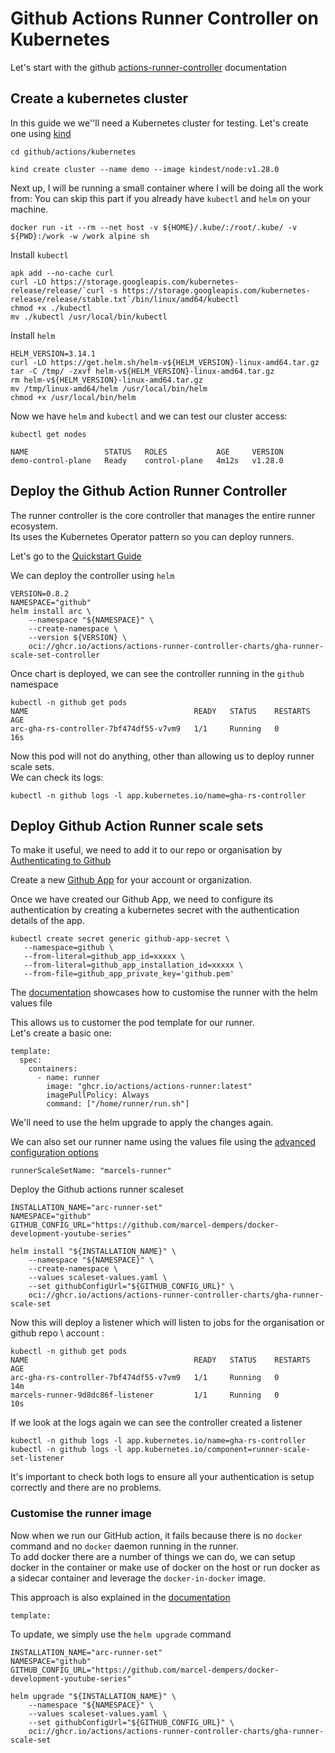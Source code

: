 # Github Actions Runner Controller on Kubernetes

Let's start with the github [actions-runner-controller](https://github.com/actions/actions-runner-controller) documentation 

## Create a kubernetes cluster

In this guide we we''ll need a Kubernetes cluster for testing. Let's create one using [kind](https://kind.sigs.k8s.io/) </br>

```
cd github/actions/kubernetes

kind create cluster --name demo --image kindest/node:v1.28.0
```

Next up, I will be running a small container where I will be doing all the work from:
You can skip this part if you already have `kubectl` and `helm` on your machine.

```
docker run -it --rm --net host -v ${HOME}/.kube/:/root/.kube/ -v ${PWD}:/work -w /work alpine sh
```

Install `kubectl`

```
apk add --no-cache curl
curl -LO https://storage.googleapis.com/kubernetes-release/release/`curl -s https://storage.googleapis.com/kubernetes-release/release/stable.txt`/bin/linux/amd64/kubectl
chmod +x ./kubectl
mv ./kubectl /usr/local/bin/kubectl
```

Install `helm`

```
HELM_VERSION=3.14.1
curl -LO https://get.helm.sh/helm-v${HELM_VERSION}-linux-amd64.tar.gz
tar -C /tmp/ -zxvf helm-v${HELM_VERSION}-linux-amd64.tar.gz
rm helm-v${HELM_VERSION}-linux-amd64.tar.gz
mv /tmp/linux-amd64/helm /usr/local/bin/helm
chmod +x /usr/local/bin/helm
```

Now we have `helm` and `kubectl` and we can test our cluster access:

```
kubectl get nodes

NAME                 STATUS   ROLES           AGE     VERSION
demo-control-plane   Ready    control-plane   4m12s   v1.28.0
```

## Deploy the Github Action Runner Controller

The runner controller is the core controller that manages the entire runner ecosystem. </br>
Its uses the Kubernetes Operator pattern so you can deploy runners. </br>

Let's go to the [Quickstart Guide](https://docs.github.com/en/actions/hosting-your-own-runners/managing-self-hosted-runners-with-actions-runner-controller/quickstart-for-actions-runner-controller) </br>

We can deploy the controller using `helm`
```
VERSION=0.8.2
NAMESPACE="github"
helm install arc \
    --namespace "${NAMESPACE}" \
    --create-namespace \
    --version ${VERSION} \
    oci://ghcr.io/actions/actions-runner-controller-charts/gha-runner-scale-set-controller

```

Once chart is deployed, we can see the controller running in the `github` namespace

```
kubectl -n github get pods
NAME                                     READY   STATUS    RESTARTS   AGE
arc-gha-rs-controller-7bf474df55-v7vm9   1/1     Running   0          16s
```

Now this pod will not do anything, other than allowing us to deploy runner scale sets. </br>
We can check its logs: 
```
kubectl -n github logs -l app.kubernetes.io/name=gha-rs-controller
```

## Deploy Github Action Runner scale sets

To make it useful, we need to add it to our repo or organisation by [Authenticating to Github](https://docs.github.com/en/actions/hosting-your-own-runners/managing-self-hosted-runners-with-actions-runner-controller/authenticating-to-the-github-api)

Create a new [Github App](https://docs.github.com/en/apps/using-github-apps/installing-your-own-github-app) for your account or organization.  

Once we have created our Github App, we need to configure its authentication by creating a kubernetes secret with the authentication details of the app. </br>

```
kubectl create secret generic github-app-secret \
   --namespace=github \
   --from-literal=github_app_id=xxxxx \
   --from-literal=github_app_installation_id=xxxxx \
   --from-file=github_app_private_key='github.pem'

```

The [documentation](https://docs.github.com/en/actions/hosting-your-own-runners/managing-self-hosted-runners-with-actions-runner-controller/deploying-runner-scale-sets-with-actions-runner-controller#configuring-the-runner-image) showcases how to customise the runner with the helm values file 

This allows us to customer the pod template for our runner. <br/>
Let's create a basic one:

```
template:
  spec:
    containers:
      - name: runner
        image: "ghcr.io/actions/actions-runner:latest"
        imagePullPolicy: Always
        command: ["/home/runner/run.sh"]
```

We'll need to use the helm upgrade to apply the changes again. </br>

We can also set our runner name using the values file using the [advanced configuration options](https://docs.github.com/en/actions/hosting-your-own-runners/managing-self-hosted-runners-with-actions-runner-controller/deploying-runner-scale-sets-with-actions-runner-controller#using-advanced-configuration-options)

```
runnerScaleSetName: "marcels-runner"
```

Deploy the Github actions runner scaleset 

```
INSTALLATION_NAME="arc-runner-set"
NAMESPACE="github"
GITHUB_CONFIG_URL="https://github.com/marcel-dempers/docker-development-youtube-series"

helm install "${INSTALLATION_NAME}" \
    --namespace "${NAMESPACE}" \
    --create-namespace \
    --values scaleset-values.yaml \
    --set githubConfigUrl="${GITHUB_CONFIG_URL}" \
    oci://ghcr.io/actions/actions-runner-controller-charts/gha-runner-scale-set
```

Now this will deploy a listener which will listen to jobs for the organisation or github repo \ account :

```
kubectl -n github get pods
NAME                                     READY   STATUS    RESTARTS   AGE
arc-gha-rs-controller-7bf474df55-v7vm9   1/1     Running   0          14m
marcels-runner-9d8dc86f-listener         1/1     Running   0          10s
```

If we look at the logs again we can see the controller created a listener

```
kubectl -n github logs -l app.kubernetes.io/name=gha-rs-controller
kubectl -n github logs -l app.kubernetes.io/component=runner-scale-set-listener
```

It's important to check both logs to ensure all your authentication is setup correctly and there are no problems. </br>

### Customise the runner image

Now when we run our GitHub action, it fails because there is no `docker` command  and no `docker` daemon running in the runner. </br>
To add docker there are a number of things we can do, we can setup docker in the container or make use of docker on the host or run docker as a sidecar container and leverage the `docker-in-docker` image. </br>

This approach is also explained in the [documentation](https://docs.github.com/en/actions/hosting-your-own-runners/managing-self-hosted-runners-with-actions-runner-controller/deploying-runner-scale-sets-with-actions-runner-controller#using-docker-in-docker-mode)

```
template:
```

To update, we simply use the `helm upgrade` command

```
INSTALLATION_NAME="arc-runner-set"
NAMESPACE="github"
GITHUB_CONFIG_URL="https://github.com/marcel-dempers/docker-development-youtube-series"

helm upgrade "${INSTALLATION_NAME}" \
    --namespace "${NAMESPACE}" \
    --values scaleset-values.yaml \
    --set githubConfigUrl="${GITHUB_CONFIG_URL}" \
    oci://ghcr.io/actions/actions-runner-controller-charts/gha-runner-scale-set
```

